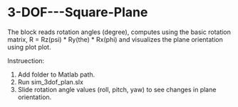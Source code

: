 # 3-DOF---Square-Plane

The block reads rotation angles (degree), computes using the basic rotation matrix, R = Rz(psi) * Ry(the) * Rx(phi) and visualizes the plane orientation using plot plot.

Instruection:
1. Add folder to Matlab path.
2. Run sim_3dof_plan.slx
3. Slide rotation angle values (roll, pitch, yaw) to see changes in plane orientation.
